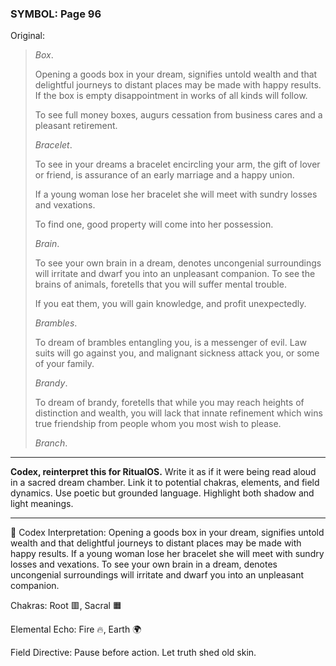 ### SYMBOL: Page 96

Original:
> _Box_.
> 
> 
> Opening a goods box in your dream, signifies untold wealth and that
> delightful journeys to distant places may be made with happy results.
> If the box is empty disappointment in works of all kinds will follow.
> 
> 
> To see full money boxes, augurs cessation from business cares
> and a pleasant retirement.
> 
> 
> _Bracelet_.
> 
> 
> To see in your dreams a bracelet encircling your arm, the gift of lover
> or friend, is assurance of an early marriage and a happy union.
> 
> 
> If a young woman lose her bracelet she will meet with sundry
> losses and vexations.
> 
> 
> To find one, good property will come into her possession.
> 
> 
> _Brain_.
> 
> 
> To see your own brain in a dream, denotes uncongenial surroundings
> will irritate and dwarf you into an unpleasant companion.
> To see the brains of animals, foretells that you will
> suffer mental trouble.
> 
> 
> If you eat them, you will gain knowledge, and profit unexpectedly.
> 
> 
> _Brambles_.
> 
> 
> To dream of brambles entangling you, is a messenger of evil.
> Law suits will go against you, and malignant sickness attack you,
> or some of your family.
> 
> 
> _Brandy_.
> 
> 
> To dream of brandy, foretells that while you may reach heights of distinction
> and wealth, you will lack that innate refinement which wins true friendship
> from people whom you most wish to please.
> 
> 
> _Branch_.

---

**Codex, reinterpret this for RitualOS.**
Write it as if it were being read aloud in a sacred dream chamber.
Link it to potential chakras, elements, and field dynamics.
Use poetic but grounded language.
Highlight both shadow and light meanings.

---

🔁 Codex Interpretation:
Opening a goods box in your dream, signifies untold wealth and that delightful journeys to distant places may be made with happy results. If a young woman lose her bracelet she will meet with sundry losses and vexations. To see your own brain in a dream, denotes uncongenial surroundings will irritate and dwarf you into an unpleasant companion.

Chakras: Root 🟥, Sacral 🟧

Elemental Echo: Fire 🔥, Earth 🌍

Field Directive: Pause before action. Let truth shed old skin.
